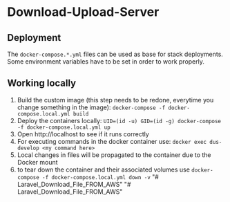 # Download-Upload-Server

## Deployment

The `docker-compose.*.yml` files can be used as base for stack deployments. Some environment variables have to be set in order to work properly.

## Working locally

1. Build the custom image (this step needs to be redone, everytime you change something in the image): `docker-compose -f docker-compose.local.yml build`
2. Deploy the containers locally: `UID=(id -u) GID=(id -g) docker-compose -f docker-compose.local.yml up`
3. Open http://localhost to see if it runs correctly
4. For executing commands in the docker container use: `docker exec dus-develop <my command here>`
5. Local changes in files will be propagated to the container due to the Docker mount
6. to tear down the container and their associated volumes use `docker-compose -f docker-compose.local.yml down -v`
"# Laravel_Download_File_FROM_AWS" 
"# Laravel_Download_File_FROM_AWS" 
